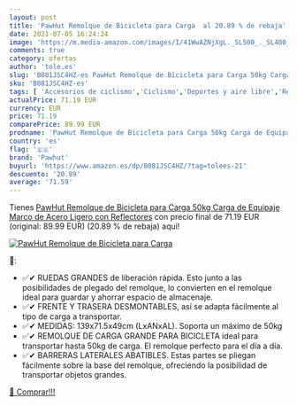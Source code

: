 ```yaml
---
layout: post
title: 'PawHut Remolque de Bicicleta para Carga  al 20.89 % de rebaja'
date: 2021-07-05 16:24:24
image: 'https://m.media-amazon.com/images/I/41WwAZNjXgL._SL500_._SL400_.jpg'
comments: true
category: ofertas
author: 'tole.es'
slug: 'B081JSC4HZ-es PawHut Remolque de Bicicleta para Carga 50kg Carga de...'
sku: 'B081JSC4HZ-es'
tags: [ 'Accesorios de ciclismo','Ciclismo','Deportes y aire libre','Remolques para bicicletas','Ropa y equipo para deportes','bicicleta','pawhut', ]
actualPrice: 71.19 EUR
currency: EUR
price: 71.19
comparePrice: 89.99 EUR
prodname: 'PawHut Remolque de Bicicleta para Carga 50kg Carga de Equipaje Marco de Acero Ligero con Reflectores'
country: 'es'
flag: '🇪🇸'
brand: 'Pawhut'
buyurl: 'https://www.amazon.es/dp/B081JSC4HZ/?tag=tolees-21'
descuento: '20.89'
average: '71.59'
---
```


Tienes [PawHut Remolque de Bicicleta para Carga 50kg Carga de Equipaje Marco de Acero Ligero con Reflectores](https://www.amazon.es/dp/B081JSC4HZ/?tag=tolees-21) con precio final de  71.19 EUR (original: 89.99 EUR) (20.89 %  de rebaja) aqui!

[![PawHut Remolque de Bicicleta para Carga ](https://m.media-amazon.com/images/I/41WwAZNjXgL._SL500_._SL400_.jpg)](https://www.amazon.es/dp/B081JSC4HZ/?tag=tolees-21)

🔎:

- ✅✔ RUEDAS GRANDES de liberación rápida. Esto junto a las posibilidades de plegado del remolque, lo convierten en el remolque ideal para guardar y ahorrar espacio de almacenaje.
- ✅✔ FRENTE Y TRASERA DESMONTABLES, así se adapta fácilmente al tipo de carga a transportar.
- ✅✔ MEDIDAS: 139x71.5x49cm (LxANxAL). Soporta un máximo de 50kg
- ✅✔ REMOLQUE DE CARGA GRANDE PARA BICICLETA ideal para transportar hasta 50kg de carga. El remolque perfecto para el día a día.
- ✅✔ BARRERAS LATERALES ABATIBLES. Estas partes se pliegan fácilmente sobre la base del remolque, ofreciendo la posibilidad de transportar objetos grandes.

[🛒 Comprar!!!](https://www.amazon.es/dp/B081JSC4HZ/?tag=tolees-21)
